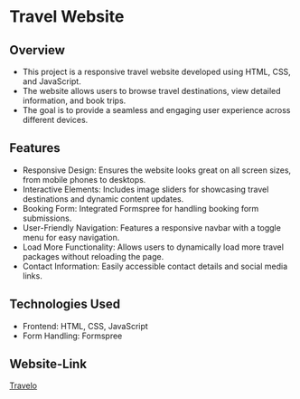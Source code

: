 # Travel Website

## Overview
- This project is a responsive travel website developed using HTML, CSS, and JavaScript.
- The website allows users to browse travel destinations, view detailed information, and book trips.
- The goal is to provide a seamless and engaging user experience across different devices.

## Features
- Responsive Design: Ensures the website looks great on all screen sizes, from mobile phones to desktops.
- Interactive Elements: Includes image sliders for showcasing travel destinations and dynamic content updates.
- Booking Form: Integrated Formspree for handling booking form submissions.
- User-Friendly Navigation: Features a responsive navbar with a toggle menu for easy navigation.
- Load More Functionality: Allows users to dynamically load more travel packages without reloading the page.
- Contact Information: Easily accessible contact details and social media links.

## Technologies Used
- Frontend: HTML, CSS, JavaScript
- Form Handling: Formspree

## Website-Link
[Travelo](https://sakshinavalkar13.github.io/TrekBuddy/)
